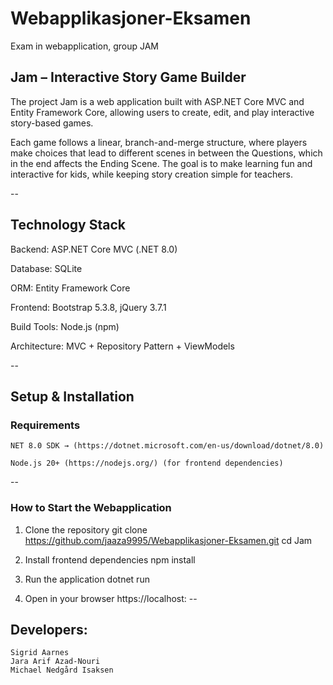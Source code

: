 # Webapplikasjoner-Eksamen
Exam in webapplication, group JAM

## Jam – Interactive Story Game Builder ##

  The project Jam is a web application built with ASP.NET Core MVC and Entity Framework Core, 
  allowing users to create, edit, and play interactive story-based games.

  Each game follows a linear, branch-and-merge structure, where players make choices that lead to different scenes in between the Questions, which in the end affects the Ending Scene. The goal is to make learning fun and interactive for kids, while keeping story creation simple for teachers.

--

## Technology Stack ##

  Backend:  ASP.NET Core MVC (.NET 8.0)
  
  Database: SQLite
  
  ORM: Entity Framework Core
  
  Frontend: Bootstrap 5.3.8, jQuery 3.7.1
  
  Build Tools: Node.js (npm)
  
  Architecture: MVC + Repository Pattern + ViewModels

--

## Setup & Installation ##

  ### Requirements ###
  
  	NET 8.0 SDK → (https://dotnet.microsoft.com/en-us/download/dotnet/8.0)
  	
  	Node.js 20+ (https://nodejs.org/) (for frontend dependencies)
  --
  
  ### How to Start the Webapplication ###
  
  1. Clone the repository
  		git clone https://github.com/jaaza9995/Webapplikasjoner-Eksamen.git
  		cd Jam
  
  2. Install frontend dependencies
  		npm install
  
  3. Run the application
  		dotnet run
  
  4. Open in your browser
  		https://localhost:<port-number>
--

## Developers: ##

	Sigrid Aarnes
	Jara Arif Azad-Nouri 
	Michael Nedgård Isaksen
